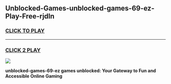 
## Unblocked-Games-unblocked-games-69-ez-Play-Free-rjdln
<h3>
<a href="https://premium76.site?title=unblocked-games-69-ez&ref=10A">CLICK TO PLAY</a></h3>
<hr>

<h3>
<a href="https://premium76.site?title=unblocked-games-69-ez&ref=10A">CLICK 2 PLAY</a>
  
</h3>

<a href="https://premium76.site?title=unblocked-games-69-ez&ref=10A"><img src="https://clearcache.store/games.png"></a>


**unblocked-games-69-ez games unblocked: Your Gateway to Fun and Accessible Online Gaming**
